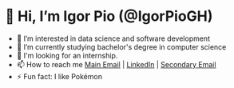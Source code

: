 # 👋 Hi, I’m Igor Pio (@IgorPioGH)
- 👀 I’m interested in data science and software development
- 🌱 I’m currently studying bachelor's degree in computer science
- 💞️ I'm looking for an internship.
- 📫 How to reach me [Main Email](mailto:pioigor@usp.br) | [LinkedIn](www.linkedin.com/in/igorpio07) | [Secondary Email](mailto:pioigor@hotmail.com)
- ⚡ Fun fact: I like Pokémon

<!---
IgorPioGH/IgorPioGH is a ✨ special ✨ repository because its `README.md` (this file) appears on your GitHub profile.
You can click the Preview link to take a look at your changes.
--->
